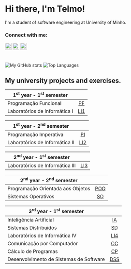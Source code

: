 # Hi there, I'm Telmo! 

<!--
[![Instagram badge](https://img.shields.io/badge/-@telmo.maciel-red?style=for-the-badge&logo=Instagram&logoColor=white)](https://www.instagram.com/telmo.maciel/)
[![Email badge](https://img.shields.io/badge/-telmomaciel9-c71610?style=for-the-badge&logo=Gmail&logoColor=white)](mailto:telmomaciel9@gmail.com)
-->

I'm a student of software engineering at University of Minho. 

### Connect with me:

[<img align="left" alt="Instagram" width="22px" src="https://cdn.jsdelivr.net/npm/simple-icons@v3/icons/instagram.svg" />][instagram]
[<img align="left" alt="Twitter" width="22px" src="https://cdn.jsdelivr.net/npm/simple-icons@v3/icons/twitter.svg" />][twitter]
[<img align="left" alt="LinkedIn" width="22px" src="https://cdn.jsdelivr.net/npm/simple-icons@v3/icons/linkedin.svg" />][LinkedIn]

<br />
<br />
<br />


![My GitHub stats](https://github-readme-stats.vercel.app/api?username=telmomaciel9&count_private=true&show_icons=true&theme=nord&hide=contribs&hide_border=true)
![Top Languages](https://github-readme-stats.vercel.app/api/top-langs/?username=telmomaciel9&layout=compact&theme=nord&hide_border=true)

## My university projects and exercises.

| 1<sup>st</sup> year - 1<sup>st</sup> semester |  |
| --- | :---: |
| Programação Funcional | [PF](https://github.com/telmomaciel9/PF) | 
| Laboratórios de Informática I | [LI1](https://github.com/telmomaciel9/LI1) |


| 1<sup>st</sup> year - 2<sup>nd</sup> semester |  |
| --- | :---: |
| Programação Imperativa | [PI](https://github.com/telmomaciel9/PI)  |
| Laboratórios de Informática II | [LI2](https://github.com/telmomaciel9/LI2) |

| 2<sup>nd</sup> year - 1<sup>st</sup> semester |  |
| --- | :---: |
| Laboratórios de Informática III | [LI3]() |

| 2<sup>nd</sup> year - 2<sup>nd</sup> semester |  |
| --- | :---: |
| Programação Orientada aos Objetos | [POO](https://github.com/telmomaciel9/POO)  |
| Sistemas Operativos | [SO](https://github.com/telmomaciel9/SO) |

| 3<sup>rd</sup> year - 1<sup>st</sup> semester |  |
| --- | :---: |
| Inteligência Artificial | [IA]()  |
| Sistemas Distribuidos | [SD]()  |
| Laboratórios de Informática IV | [LI4]()  |
| Comunicação por Computador | [CC]()  |
| Cálculo de Programas | [CP]()  |
| Desenvolvimento de Sistemas de Software | [DSS]()  |





<!--
## My other projects

- [**Title**](repository) - Description.

## My programming skills

- Python
- Haskell
- C
- Java

-->

[twitter]: https://twitter.com/telmo_maciel
[instagram]: https://instagram.com/telmo.maciel
[LinkedIn]: https://www.linkedin.com/in/telmo-maciel-4242b111a/
